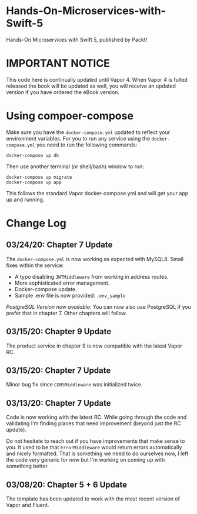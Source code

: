 # Hands-On-Microservices-with-Swift-5
Hands-On Microservices with Swift 5, published by Packt!

# IMPORTANT NOTICE #
This code here is continually updated until Vapor 4. When Vapor 4 is fulled released the book will be updated as well, you will receive an updated version if you have ordered the eBook version.

# Using compoer-compose #
Make sure you have the `docker-compose.yml` updated to reflect your environment variables. 
For you to run any service using the `docker-compose.yml` you need to run the following commands:
```
docker-compose up db
```
Then use another terminal (or shell/bash) window to run:
```
docker-compose up migrate
docker-compose up app
```
This follows the standard Vapor docker-compose.yml and will get your app up and running.

# Change Log #
## 03/24/20: Chapter 7 Update ##
The `docker-compose.yml` is now working as expected with MySQL8. Small fixes within the service:
- A typo disabling `JWTMiddleware` from working in address routes.
- More sophisticated error management.
- Docker-compose update.
- Sample .env file is now provided: `.env_sample`

*PostgreSQL Version now available:* You can now also use PostgreSQL if you prefer that in chapter 7. Other chapters will follow.

## 03/15/20: Chapter 9 Update ##
The product service in chapter 9 is now compatible with the latest Vapor RC.

## 03/15/20: Chapter 7 Update ##
Minor bug fix since `CORSMiddleware` was initialized twice.

## 03/13/20: Chapter 7 Update ##
Code is now working with the latest RC. While going through the code and validating I'm finding places that need improvement (beyond just the RC update). 

Do not hesitate to reach out if you have improvements that make sense to you. 
It used to be that `ErrorMiddleware` would return errors automatically and nicely formatted. That is something we need to do ourselves now, I left the code very generic for now but I'm working on coming up with something better.

## 03/08/20: Chapter 5 + 6 Update ##
The template has been updated to work with the most recent version of Vapor and Fluent.
